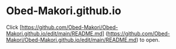 # Obed-Makori.github.io
Click [https://github.com/Obed-Makori/Obed-Makori.github.io/edit/main/README.md] (https://github.com/Obed-Makori/Obed-Makori.github.io/edit/main/README.md) to open.
